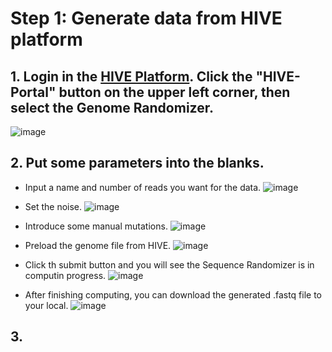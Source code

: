 # Step 1: Generate data from HIVE platform
## 1. Login in the [HIVE Platform](https://hive.biochemistry.gwu.edu/dna.cgi?cmd=menu). Click the "HIVE-Portal" button on the upper left corner, then select the Genome Randomizer.
![image](https://bco-gwu.s3.amazonaws.com/images/Screen+Shot+2019-07-30+at+17.10.21.png)
## 2. Put some parameters into the blanks.
* Input a name and number of reads you want for the data.
![image](https://bco-gwu.s3.amazonaws.com/images/Screen+Shot+2019-07-31+at+14.30.40.png)

* Set the noise.
![image](https://bco-gwu.s3.amazonaws.com/images/Screen+Shot+2019-07-31+at+14.31.04.png)

* Introduce some manual mutations.
![image](https://bco-gwu.s3.amazonaws.com/images/Screen+Shot+2019-07-31+at+14.31.34.png)

* Preload the genome file from HIVE.
![image](https://bco-gwu.s3.amazonaws.com/images/Screen+Shot+2019-07-31+at+14.32.01.png)

* Click th submit button and you will see the Sequence Randomizer is in computin progress.
![image](https://bco-gwu.s3.amazonaws.com/images/Screen+Shot+2019-07-31+at+14.32.44.png)

* After finishing computing, you can download the generated .fastq file to your local.
![image](https://bco-gwu.s3.amazonaws.com/images/Screen+Shot+2019-07-31+at+14.33.45.png)

## 3.



